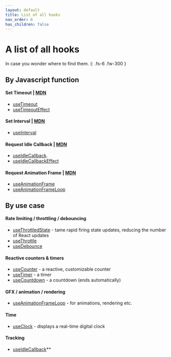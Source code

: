 ```yaml
---
layout: default
title: List of all hooks
nav_order: 6
has_children: false
---
```


# A list of all hooks

In case you wonder where to find them.
{: .fs-6 .fw-300 }

## By Javascript function

#### Set Timeout | [MDN][timeout-mdn]
- [useTimeout](/react-timing-hooks/callbacks/useTimeout.html)
- [useTimeoutEffect](/react-timing-hooks/effects/useTimeoutEffect.html)

#### Set Interval | [MDN][interval-mdn]
- [useInterval](/react-timing-hooks/loops-and-intervals/useInterval.html)

#### Request Idle Callback | [MDN][idle-cb-mdn]
- [useIdleCallback](/react-timing-hooks/callbacks/useIdleCallback.html).
- [useIdleCallbackEffect](/react-timing-hooks/effects/useIdleCallbackEffect.html)

#### Request Animation Frame | [MDN][raf-mdn]
- [useAnimationFrame](/react-timing-hooks/callbacks/useAnimationFrame.html)
- [useAnimationFrameLoop](/react-timing-hooks/loops-and-intervals/useAnimationFrameLoop.html)

## By use case

#### Rate limiting / throttling / debouncing
- [useThrottledState](/react-timing-hooks/state/useThrottledState.html) - tame rapid firing state updates, reducing the number of React updates
- [useThrottle](/react-timing-hooks/callbacks/useThrottle.html)
- [useDebounce](/react-timing-hooks/callbacks/useDebounce.html)

#### Reactive counters & timers
- [useCounter](/react-timing-hooks/loops-and-intervals/useCounter.html) - a reactive, customizable counter
- [useTimer](/react-timing-hooks/loops-and-intervals/useTimer.html) - a timer
- [useCountdown](/react-timing-hooks/loops-and-intervals/useCountdown.html) - a countdown (ends automatically)

#### GFX / animation /  rendering
- [useAnimationFrameLoop](/react-timing-hooks/loops-and-intervals/useAnimationFrameLoop.html) - for animations, rendering etc.

#### Time
- [useClock](/react-timing-hooks/loops-and-intervals/useClock.html) - displays a real-time digital clock

#### Tracking
- [useIdleCallback](/react-timing-hooks/callbacks/useIdleCallback.html)**


[interval-mdn]: https://developer.mozilla.org/en-US/docs/Web/API/setInterval
[timeout-mdn]: https://developer.mozilla.org/en-US/docs/Web/API/setTimeout
[idle-cb-mdn]: https://developer.mozilla.org/en-US/docs/Web/API/Window/requestIdleCallback
[raf-mdn]: https://developer.mozilla.org/en-US/docs/Web/API/window/requestAnimationFrame